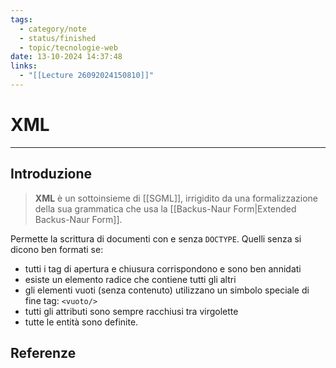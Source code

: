 ```yaml
---
tags:
  - category/note
  - status/finished
  - topic/tecnologie-web
date: 13-10-2024 14:37:48
links:
  - "[[Lecture 26092024150810]]"
---
```

# XML
---
## Introduzione
> **XML** è un sottoinsieme di [[SGML]], irrigidito da una formalizzazione della sua grammatica che usa la [[Backus-Naur Form|Extended Backus-Naur Form]].

Permette la scrittura di documenti con e senza `DOCTYPE`. Quelli senza si dicono ben formati se:
- tutti i tag di apertura e chiusura corrispondono e sono ben annidati
- esiste un elemento radice che contiene tutti gli altri
- gli elementi vuoti (senza contenuto) utilizzano un simbolo speciale di fine tag: `<vuoto/>`
- tutti gli attributi sono sempre racchiusi tra virgolette
- tutte le entità sono definite.

## Referenze